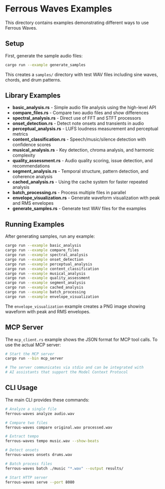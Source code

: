 # Ferrous Waves Examples

This directory contains examples demonstrating different ways to use Ferrous Waves.

## Setup

First, generate the sample audio files:

```bash
cargo run --example generate_samples
```

This creates a `samples/` directory with test WAV files including sine waves, chords, and drum patterns.

## Library Examples

- **basic_analysis.rs** - Simple audio file analysis using the high-level API
- **compare_files.rs** - Compare two audio files and show differences
- **spectral_analysis.rs** - Direct use of FFT and STFT processors
- **onset_detection.rs** - Detect note onsets and transients in audio
- **perceptual_analysis.rs** - LUFS loudness measurement and perceptual metrics
- **content_classification.rs** - Speech/music/silence detection with confidence scores
- **musical_analysis.rs** - Key detection, chroma analysis, and harmonic complexity
- **quality_assessment.rs** - Audio quality scoring, issue detection, and recommendations
- **segment_analysis.rs** - Temporal structure, pattern detection, and coherence analysis
- **cached_analysis.rs** - Using the cache system for faster repeated analysis
- **batch_processing.rs** - Process multiple files in parallel
- **envelope_visualization.rs** - Generate waveform visualization with peak and RMS envelopes
- **generate_samples.rs** - Generate test WAV files for the examples

## Running Examples

After generating samples, run any example:

```bash
cargo run --example basic_analysis
cargo run --example compare_files
cargo run --example spectral_analysis
cargo run --example onset_detection
cargo run --example perceptual_analysis
cargo run --example content_classification
cargo run --example musical_analysis
cargo run --example quality_assessment
cargo run --example segment_analysis
cargo run --example cached_analysis
cargo run --example batch_processing
cargo run --example envelope_visualization
```

The `envelope_visualization` example creates a PNG image showing waveform with peak and RMS envelopes.

## MCP Server

The `mcp_client.rs` example shows the JSON format for MCP tool calls. To use the actual MCP server:

```bash
# Start the MCP server
cargo run --bin mcp_server

# The server communicates via stdio and can be integrated with
# AI assistants that support the Model Context Protocol
```

## CLI Usage

The main CLI provides these commands:

```bash
# Analyze a single file
ferrous-waves analyze audio.wav

# Compare two files
ferrous-waves compare original.wav processed.wav

# Extract tempo
ferrous-waves tempo music.wav --show-beats

# Detect onsets
ferrous-waves onsets drums.wav

# Batch process files
ferrous-waves batch ./music "*.wav" --output results/

# Start HTTP server
ferrous-waves serve --port 8080
```